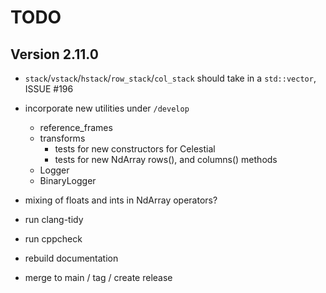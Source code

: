 # TODO

## Version 2.11.0

* `stack`/`vstack`/`hstack`/`row_stack`/`col_stack` should take in a `std::vector`, ISSUE #196
* incorporate new utilities under `/develop`
  * reference_frames
  * transforms
    * tests for new constructors for Celestial
    * tests for new NdArray rows(), and columns() methods
  * Logger
  * BinaryLogger
* mixing of floats and ints in NdArray operators?

* run clang-tidy
* run cppcheck
* rebuild documentation
* merge to main / tag / create release
